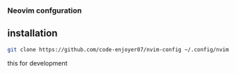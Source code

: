 ### Neovim confguration

## installation

```bash
git clone https://github.com/code-enjoyer07/nvim-config ~/.config/nvim && nvim
```

this for development
